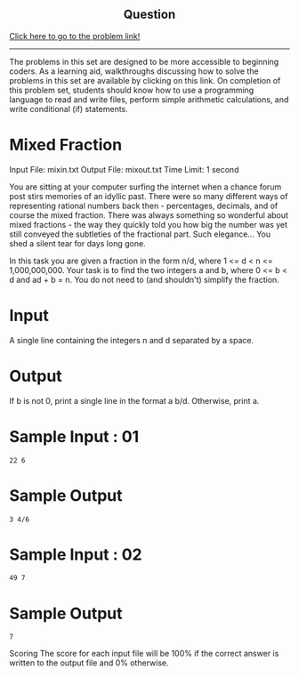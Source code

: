 <h2 align="center"> 
 Question
</h2>

[Click here to go to the problem link!](https://orac.amt.edu.au/cgi-bin/train/problem.pl?set=simple1&problemid=362)

<hr>

The problems in this set are designed to be more accessible to beginning coders. As a learning aid, walkthroughs discussing how to solve the problems in this set are available by clicking on this link. On completion of this problem set, students should know how to use a programming language to read and write files, perform simple arithmetic calculations, and write conditional (if) statements.

# Mixed Fraction

Input File: mixin.txt
Output File: mixout.txt
Time Limit: 1 second

You are sitting at your computer surfing the internet when a chance forum post stirs memories of an idyllic past. There were so many different ways of representing rational numbers back then - percentages, decimals, and of course the mixed fraction. There was always something so wonderful about mixed fractions - the way they quickly told you how big the number was yet still conveyed the subtleties of the fractional part. Such elegance... You shed a silent tear for days long gone.

In this task you are given a fraction in the form n/d, where 1 <= d < n <= 1,000,000,000. Your task is to find the two integers a and b, where 0 <= b < d and ad + b = n. You do not need to (and shouldn't) simplify the fraction.

# Input

A single line containing the integers n and d separated by a space.

# Output

If b is not 0, print a single line in the format a b/d. Otherwise, print a.

# Sample Input : 01

```
22 6
```

# Sample Output

```
3 4/6
```

# Sample Input : 02

```
49 7
```

# Sample Output

```
7
```




Scoring
The score for each input file will be 100% if the correct answer is written to the output file and 0% otherwise.